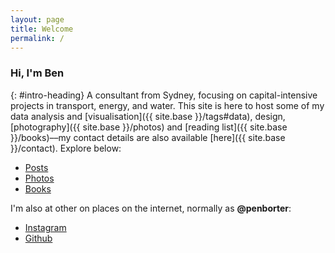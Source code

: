 ```yaml
---
layout: page
title: Welcome
permalink: /
---
```


### Hi, I'm Ben
{: #intro-heading}
A consultant from Sydney, focusing on capital-intensive projects in transport, energy, and water. This site is here to host some of my data analysis and [visualisation]({{ site.base }}/tags#data), design, [photography]({{ site.base }}/photos) and [reading list]({{ site.base }}/books)––my contact details are also available [here]({{ site.base }}/contact). 
Explore below:

<ul class="nav-about">
  <li><a href="/posts">Posts</a></li>
  <li><a href="/photos">Photos</a></li>
  <li><a href="/books">Books</a></li>
</ul>

I'm also at other on places on the internet, normally as **@penborter**: 

- [Instagram](https://www.instagram.com/penborter/)
- [Github](https://github.com/penborter)

